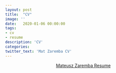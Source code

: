 ```yaml
---
layout: post
title:  "CV"
image: ''
date:   2020-01-06 00:00:00
tags:
- cv
- resume
description: 'CV'
categories:
twitter_text: 'Mat Zaremba CV'
---
```


<center>
<object data="{{ "/assets/pdf/Mateusz-Zaremba-Resume.pdf"}}" alt="" type="application/pdf"  width="600" height="500">
  <a href="{{ "/assets/pdf/Mateusz-Zaremba-Resume.pdf"}}" alt="">Mateusz Zaremba Resume</a>
</object>
</center>





